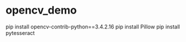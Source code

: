 # opencv_demo
pip install opencv-contrib-python==3.4.2.16 
pip install Pillow
pip install pytesseract
